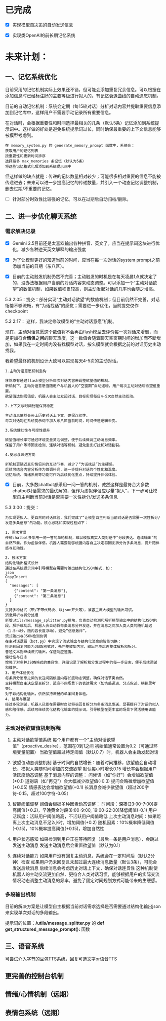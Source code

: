 # 已完成
- [x] 实现模型自决策的自动发送信息
- [x] 实现类OpenAI的前长期记忆系统



# 未来计划：
## 一、记忆系统优化
目前采用的记忆机制实际上效果还不错，但可能会添加重复冗余信息。可以根据在添加信息时已经标注好的主要等级进行拟人的，有记忆衰退曲线的自动遗忘机制。

目前的自动记忆机制：系统会定期（每15轮对话）分析对话内容并提取重要信息添加到记忆库中，这样用户不需要手动记录所有重要信息。

在对话时，会根据重要性和时间选择最相关的几条（默认5条）记忆添加到系统提示词中。这样做的好处是避免系统提示词过长，同时确保最重要的上下文信息能够被模型考虑到。

```
在 memory_system.py 的 generate_memory_prompt 函数中，系统会：
获取用户的记忆列表
按重要性和更新时间排序
选择最多 max_memories 条记忆（默认为5条）
将这些记忆格式化后添加到系统提示词中
```

但这样做的缺点就是：传递的记忆数量相对较少；可能很多相对重要的信息不能被传递进去；未来可以进一步提高记忆的传递数量，并引入一个动态记忆调整机制，删去过期/不重要的记忆。

- [ ] 针对部分时效性比较强的记忆，可以在过期后自动归档/删除。


## 二、进一步优化聊天系统

### 需求解决记录

- [x] Gemini 2.5目前还是太喜欢输出各种拼音、英文了，应当在提示词这块进行优化，减少各种逆天英文解释的输出强度

- [x] 为了让模型更好的知道当前的时间，应当在每一次对话的system prompt之前添加当前的日期（东八区）。

- [x] 目前的主动触发机制仍然不完善；主动触发的时机是在每天凌晨1点就决定了的，没办法根据用户当前的对话内容来动态调整。可以添加一个“主动对话欲望”的数值机制，如果数值积累较高，则主动发起对话的几率也会随之增高。

5.3 2:05：提交：部分实现“主动对话欲望”的数值机制；但目前仍然不完善，对话衔接不够流畅，有“为话找话”的感觉；需要进一步优化，当前提交仅作checkpoint

5.2 2:17：
这样，我决定修改模型的“主动对话意愿”机制。

现在，主动对话意愿这个数值将不会再由flash模型去评价每一次对话来增删，而是更加符合**情侣之间**的聊天热度，这一数值会随着聊天空窗期时间的增加而不断增加，如果我在一定时间内没有找模型对话，按么模型就会根据之前的对话历史主动找我。

我希望最终的机制设计大致可以实现每天4-5次的主动对话。
```
1.主动对话意愿机制重构

移除原有通过flash模型分析每次对话内容来调整欲望值的机制。
新机制下，主动对话意愿值随用户与机器人的“空窗期”自动递增，用户每次主动对话后欲望值重置。
欲望值达到阈值后，机器人会主动发起对话，目标实现每日4-5次自然主动互动。

2.上下文与时间处理保持稳定

主动消息依然会带上历史对话上下文，确保连续性。
每次对话均在系统提示词中加入东八区当前时间，时间传递逻辑未变。

3.系统健壮性与可控性提升

欲望值增长率可通过环境变量灵活调整，便于后续微调主动消息频率。
保留了用户等待回复检测、连续对话等机制，避免重复打扰和对话割裂。

4.反思与改进方向

新机制更贴近真实情侣间的互动节奏，减少了“为话找话”的生硬感。
后续可结合内容分析作为微调补充，进一步提升对话的个性化和温度。
记忆系统、情绪系统等功能可作为后续优化重点，持续提升伴侣体验。
```

- [x] 目前，大多数chatbot都采用一问一答的机制，诚然这样是最符合大多数chatbot对话需求的最优解的，但作为虚拟伴侣应尽量“拟人”，下一步可让模型自主判断当前对话是否需要一次性拆分/发送多条信息

5.3 3:00：提交：
```
为实现更拟人、更自然的对话体验，我们完成了“让模型自主判断当前对话是否需要一次性拆分/发送多条信息”的功能。核心思路和实现过程如下：

1. 需求背景
传统chatbot多采用一问一答的单轮机制，难以模拟真实人类对话中“分段表达、连续输出”的自然节奏。作为虚拟伴侣，机器人需要能够根据内容自主决定将回复拆分为多条消息，提升陪伴感与互动性。

2. 技术方案
结构化输出格式设计
通过在系统提示词中引导模型在需要时输出结构化JSON格式，如：
json
CopyInsert
{
  "messages": [
    {"content": "第一条消息"},
    {"content": "第二条消息"}
  ]
}
支持多种格式（带/不带代码块、以json开头等），兼容主流大模型的输出习惯。
消息解析与拆分处理
新增utils/message_splitter.py模块，负责自动检测和解析模型输出中的结构化JSON片段。解析成功后，机器人会自动将每条消息分开发送，并在消息之间加入类人类的随机延迟（1.5~4秒，随内容长度浮动），避免“信息轰炸”。
流式输出与JSON检测协调
在主对话逻辑（bot.py）中实现了流式输出与结构化消息的智能切换：
检测到回复可能为JSON格式时，先完整收集内容，输出完毕后再整体解析和拆分。
普通文本则继续流式输出，保证响应速度。
健壮性与日志
增强了对多种JSON格式的兼容性，详细记录了解析和分发过程中的每一步日志，便于后续调试和维护。
3. 用户体验优化
每条拆分消息之间的发送间隔根据内容长度动态调整，确保对话节奏自然。
支持模型自主决定是否拆分，适应不同场景下的表达需求（如情感递进、分点叙述、模拟思考等）。
对于非结构化输出，依然保持流畅的单条回复体验。
4. 结果与展望
经过多轮测试，机器人已能在需要时自动将长回复拆分为多条消息发送，显著提升了对话的拟人感和陪伴感。后续可继续优化结构化输出的提示词，引导模型在更丰富的场景下灵活使用该能力。
```

### 主动对话欲望值机制解释

1. 主动对话欲望值系统
每个用户都有一个"主动对话欲望值"（proactive_desire），范围在0到1之间
初始值通常设置为0.2（可通过环境变量配置）
当欲望值超过特定阈值（默认0.7）时，机器人会主动发起对话

2. 欲望值动态调整机制
基于时间的自然增长：随着时间推移，欲望值会自动增长，模拟人类随时间增加的交流欲望
默认每小时增长0.15
增长率会根据用户活跃度动态调整
基于消息内容的调整：
问候语（如"你好"）会增加欲望值(+0.1)
道别语（如"再见"）会大幅减少欲望值(-0.3)
提问会略微增加欲望值(+0.05)
情感表达会增加欲望值(+0.1)
长消息会减少欲望值（超过200字符-0.15，超过100字符-0.05）

3. 智能阈值调整
阈值会根据多种因素动态调整：
时间段：深夜(23:00-7:00)提高阈值(+0.2)，早晚黄金时段(8:00-9:00, 19:00-22:00)降低阈值(-0.1)
用户活跃度：活跃用户阈值略高，不活跃用户阈值略低
上次主动消息时间：如果距离上次主动消息不足2小时，增加阈值(+0.2)
随机因素：10%概率降低阈值(-0.15)，10%概率提高阈值(+0.15)，增加自然性

4. 用户状态感知
如果检测到用户正在等待回复（最后一条是用户消息），会跳过发送主动消息
发送主动消息后会重置欲望值（默认为0.1）

5. 连续对话能力
如果用户没有回复主动消息，系统会在一定时间后（默认2分钟）检查
如果用户仍未回复且未超过最大连续消息数量（默认3条），可能会发送后续消息
后续消息会考虑历史对话上下文，确保对话连贯性
这种机制使机器人的主动交流更加自然、更符合人类对话习惯，能够根据用户的实际交流情况动态调整主动消息的频率，避免了固定时间规划方式可能带来的生硬感。

### 多段输出机制

目前的解决方案是让模型自主根据当前对话需求选择是否需要通过结构化输出json来实现单次对话的多段输出。

提示词的位置：**/utils/message_splitter.py** 的 **def get_structured_message_prompt():** 函数




## 三、语音系统
可尝试介入字节的豆包TTS系统，回复可选文字or语音TTS


## 更完善的控制台机制

## 情绪/心情机制（远期）

## 表情包系统（远期）

